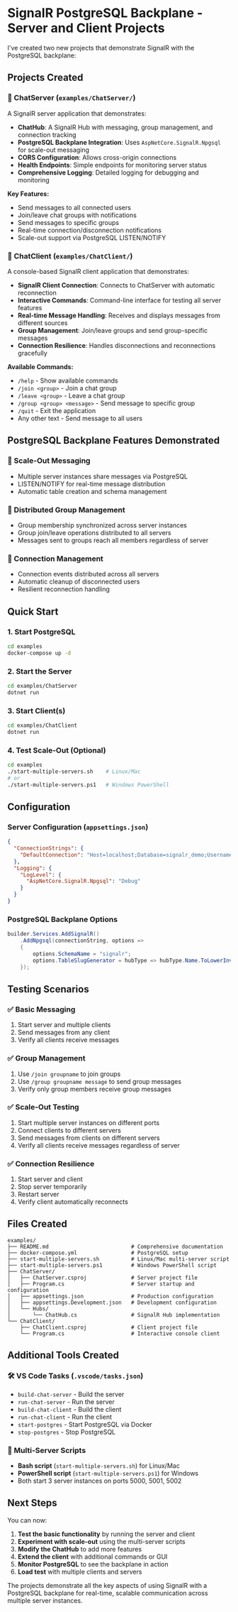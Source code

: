 # SignalR PostgreSQL Backplane - Server and Client Projects

I've created two new projects that demonstrate SignalR with the PostgreSQL backplane:

## Projects Created

### 📡 ChatServer (`examples/ChatServer/`)
A SignalR server application that demonstrates:
- **ChatHub**: A SignalR Hub with messaging, group management, and connection tracking
- **PostgreSQL Backplane Integration**: Uses `AspNetCore.SignalR.Npgsql` for scale-out messaging
- **CORS Configuration**: Allows cross-origin connections
- **Health Endpoints**: Simple endpoints for monitoring server status
- **Comprehensive Logging**: Detailed logging for debugging and monitoring

**Key Features:**
- Send messages to all connected users
- Join/leave chat groups with notifications
- Send messages to specific groups
- Real-time connection/disconnection notifications
- Scale-out support via PostgreSQL LISTEN/NOTIFY

### 💬 ChatClient (`examples/ChatClient/`)
A console-based SignalR client application that demonstrates:
- **SignalR Client Connection**: Connects to ChatServer with automatic reconnection
- **Interactive Commands**: Command-line interface for testing all server features
- **Real-time Message Handling**: Receives and displays messages from different sources
- **Group Management**: Join/leave groups and send group-specific messages
- **Connection Resilience**: Handles disconnections and reconnections gracefully

**Available Commands:**
- `/help` - Show available commands
- `/join <group>` - Join a chat group
- `/leave <group>` - Leave a chat group
- `/group <group> <message>` - Send message to specific group
- `/quit` - Exit the application
- Any other text - Send message to all users

## PostgreSQL Backplane Features Demonstrated

### 🔄 Scale-Out Messaging
- Multiple server instances share messages via PostgreSQL
- LISTEN/NOTIFY for real-time message distribution
- Automatic table creation and schema management

### 👥 Distributed Group Management
- Group membership synchronized across server instances
- Group join/leave operations distributed to all servers
- Messages sent to groups reach all members regardless of server

### 🔌 Connection Management
- Connection events distributed across all servers
- Automatic cleanup of disconnected users
- Resilient reconnection handling

## Quick Start

### 1. Start PostgreSQL
```bash
cd examples
docker-compose up -d
```

### 2. Start the Server
```bash
cd examples/ChatServer
dotnet run
```

### 3. Start Client(s)
```bash
cd examples/ChatClient
dotnet run
```

### 4. Test Scale-Out (Optional)
```bash
cd examples
./start-multiple-servers.sh    # Linux/Mac
# or
./start-multiple-servers.ps1   # Windows PowerShell
```

## Configuration

### Server Configuration (`appsettings.json`)
```json
{
  "ConnectionStrings": {
    "DefaultConnection": "Host=localhost;Database=signalr_demo;Username=postgres;Password=postgres"
  },
  "Logging": {
    "LogLevel": {
      "AspNetCore.SignalR.Npgsql": "Debug"
    }
  }
}
```

### PostgreSQL Backplane Options
```csharp
builder.Services.AddSignalR()
    .AddNpgsql(connectionString, options =>
    {
        options.SchemaName = "signalr";
        options.TableSlugGenerator = hubType => hubType.Name.ToLowerInvariant();
    });
```

## Testing Scenarios

### ✅ Basic Messaging
1. Start server and multiple clients
2. Send messages from any client
3. Verify all clients receive messages

### ✅ Group Management
1. Use `/join groupname` to join groups
2. Use `/group groupname message` to send group messages
3. Verify only group members receive group messages

### ✅ Scale-Out Testing
1. Start multiple server instances on different ports
2. Connect clients to different servers
3. Send messages from clients on different servers
4. Verify all clients receive messages regardless of server

### ✅ Connection Resilience
1. Start server and client
2. Stop server temporarily
3. Restart server
4. Verify client automatically reconnects

## Files Created

```
examples/
├── README.md                          # Comprehensive documentation
├── docker-compose.yml                 # PostgreSQL setup
├── start-multiple-servers.sh          # Linux/Mac multi-server script
├── start-multiple-servers.ps1         # Windows PowerShell script
├── ChatServer/
│   ├── ChatServer.csproj              # Server project file
│   ├── Program.cs                     # Server startup and configuration
│   ├── appsettings.json               # Production configuration
│   ├── appsettings.Development.json   # Development configuration
│   └── Hubs/
│       └── ChatHub.cs                 # SignalR Hub implementation
└── ChatClient/
    ├── ChatClient.csproj              # Client project file
    └── Program.cs                     # Interactive console client
```

## Additional Tools Created

### 🛠️ VS Code Tasks (`.vscode/tasks.json`)
- `build-chat-server` - Build the server
- `run-chat-server` - Run the server
- `build-chat-client` - Build the client  
- `run-chat-client` - Run the client
- `start-postgres` - Start PostgreSQL via Docker
- `stop-postgres` - Stop PostgreSQL

### 🚀 Multi-Server Scripts
- **Bash script** (`start-multiple-servers.sh`) for Linux/Mac
- **PowerShell script** (`start-multiple-servers.ps1`) for Windows
- Both start 3 server instances on ports 5000, 5001, 5002

## Next Steps

You can now:
1. **Test the basic functionality** by running the server and client
2. **Experiment with scale-out** using the multi-server scripts
3. **Modify the ChatHub** to add more features
4. **Extend the client** with additional commands or GUI
5. **Monitor PostgreSQL** to see the backplane in action
6. **Load test** with multiple clients and servers

The projects demonstrate all the key aspects of using SignalR with a PostgreSQL backplane for real-time, scalable communication across multiple server instances.
